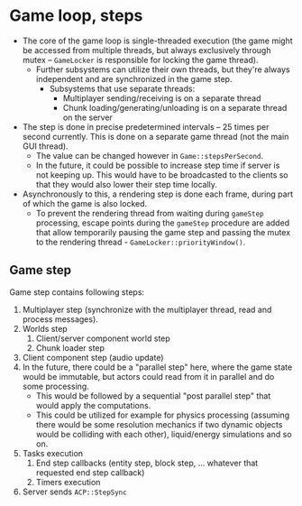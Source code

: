 # Game loop, steps

* The core of the game loop is single-threaded execution (the game might be accessed from multiple threads, but always exclusively through mutex – `GameLocker` is responsible for locking the game thread).
  * Further subsystems can utilize their own threads, but they're always independent and are synchronized in the game step.
    * Subsystems that use separate threads:
      * Multiplayer sending/receiving is on a separate thread
      * Chunk loading/generating/unloading is on a separate thread on the server
* The step is done in precise predetermined intervals – 25 times per second currently. This is done on a separate game thread (not the main GUI thread).
  * The value can be changed however in `Game::stepsPerSecond`.
  * In the future, it could be possible to increase step time if server is not keeping up. This would have to be broadcasted to the clients so that they would also lower their step time locally.
* Asynchronously to this, a rendering step is done each frame, during part of which the game is also locked.
  * To prevent the rendering thread from waiting during `gameStep` processing, escape points during the `gameStep` procedure are added that allow temporarily pausing the game step and passing the mutex to the rendering thread - `GameLocker::priorityWindow()`.


## Game step

Game step contains following steps:

1. Multiplayer step (synchronize with the multiplayer thread, read and process messages).
2. Worlds step
   1. Client/server component world step
   2. Chunk loader step
3. Client component step (audio update)
4. In the future, there could be a "parallel step" here, where the game state would be immutable, but actors could read from it in parallel and do some processing.
   * This would be followed by a sequential "post parallel step" that would apply the computations.
   * This could be utilized for example for physics processing (assuming there would be some resolution mechanics if two dynamic objects would be colliding with each other), liquid/energy simulations and so on.
5. Tasks execution
   1. End step callbacks (entity step, block step, ... whatever that requested end step callback)
   2. Timers execution
6. Server sends `ACP::StepSync`